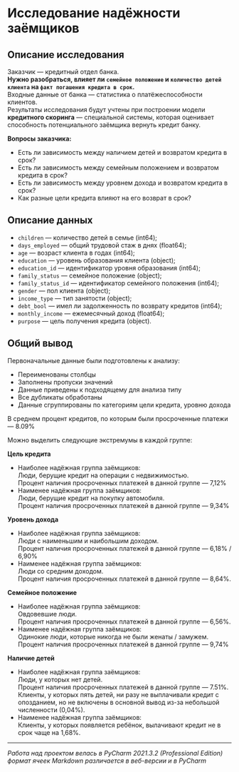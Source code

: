 # Исследование надёжности заёмщиков
## Описание исследования
Заказчик — кредитный отдел банка.<br>
**Нужно разобраться, влияет ли `семейное положение` и `количество детей клиента` на `факт погашения кредита в срок`.**<br>
Входные данные от банка — статистика о платёжеспособности клиентов.<br>
Результаты исследования будут учтены при построении модели **кредитного скоринга** — специальной системы, которая оценивает способность потенциального заёмщика вернуть кредит банку.

**Вопросы заказчика:**
- Есть ли зависимость между наличием детей и возвратом кредита в срок?
- Есть ли зависимость между семейным положением и возвратом кредита в срок?
- Есть ли зависимость между уровнем дохода и возвратом кредита в срок?
- Как разные цели кредита влияют на его возврат в срок?

## Описание данных
* `children` — количество детей в семье (int64);
* `days_employed` — общий трудовой стаж в днях (float64);  
* `age` — возраст клиента в годах (int64);
* `education` — уровень образования клиента (object);
* `education_id` — идентификатор уровня образования (int64);
* `family_status` — семейное положение (object);
* `family_status_id` — идентификатор семейного положения (int64);
* `gender` — пол клиента (object);
* `income_type` — тип занятости (object);
* `debt_bool` — имел ли задолженность по возврату кредитов (int64);
* `monthly_income` — ежемесячный доход (float64);
* `purpose` — цель получения кредита (object).
## Общий вывод
Первоначальные данные были подготовлены к анализу:
- Переименованы столбцы
- Заполнены пропуски значений
- Данные приведены к подходящему для анализа типу
- Все дубликаты обработаны
- Данные сгруппированы по категориям цели кредита, уровню дохода

В среднем процент кредитов, по которым были просроченные платежи — 8.09%

Можно выделить следующие экстремумы в каждой группе:

<b>Цель кредита</b>
- Наиболее надёжная группа заёмщиков:<br>
   Люди, берущие кредит на операции с недвижимостью.<br>
   Процент наличия просроченных платежей в данной группе — 7,12%
- Наименее надёжная группа заёмщиков:<br>
   Люди, берущие кредит на покупку автомобиля.<br>
   Процент наличия просроченных платежей в данной группе — 9,34%
   
<b>Уровень дохода</b>
- Наиболее надёжная группа заёмщиков:<br>
   Люди с наименьшим и наибольшим доходом.<br>
   Процент наличия просроченных платежей в данной группе — 6,18% / 6,90%
- Наименее надёжная группа заёмщиков:<br>
   Люди со средним доходом.<br>
   Процент наличия просроченных платежей в данной группе — 8,64%.

<b>Семейное положение</b>
- Наиболее надёжная группа заёмщиков:<br>
   Овдовевшие люди.<br>
   Процент наличия просроченных платежей в данной группе — 6,56%.
- Наименее надёжная группа заёмщиков:<br>
   Одинокие люди, которые никогда не были женаты / замужем.<br>
   Процент наличия просроченных платежей в данной группе — 9,74%
   
<b>Наличие детей</b>
- Наиболее надёжная группа заёмщиков:<br>
   Люди, у которых нет детей.<br>
   Процент наличия просроченных платежей в данной группе — 7.51%.<br>
   Клиенты, у которых пять детей, ни разу не выплачивали кредит с опозданием,
   но не включены в основной вывод из-за небольшой численности (0,04%).
- Наименее надёжная группа заёмщиков:<br>
   Клиенты, у которых появляется ребёнок, вылачивают кредит не в срок чаще на 1,68%.
***
_Работа над проектом велась в PyCharm 2021.3.2 (Professional Edition)_<br>
_формат ячеек Markdown различается в веб-версии и в PyCharm_